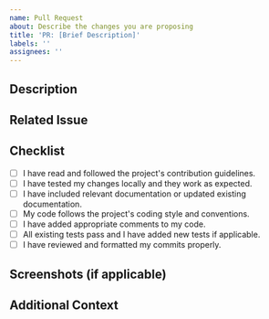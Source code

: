 ```yaml
---
name: Pull Request
about: Describe the changes you are proposing
title: 'PR: [Brief Description]'
labels: ''
assignees: ''
---
```


## Description
<!-- Provide a brief summary of the changes introduced by this pull request. -->

## Related Issue
<!-- If this pull request is related to an issue, reference it here using #issue_number. -->

## Checklist
<!-- Before you submit this pull request, make sure you have completed the following tasks. -->

- [ ] I have read and followed the project's contribution guidelines.
- [ ] I have tested my changes locally and they work as expected.
- [ ] I have included relevant documentation or updated existing documentation.
- [ ] My code follows the project's coding style and conventions.
- [ ] I have added appropriate comments to my code.
- [ ] All existing tests pass and I have added new tests if applicable.
- [ ] I have reviewed and formatted my commits properly.

## Screenshots (if applicable)
<!-- Include screenshots or images that demonstrate the changes made by this pull request. -->

## Additional Context
<!-- Add any additional context or information that might be relevant to the review of this pull request. -->
